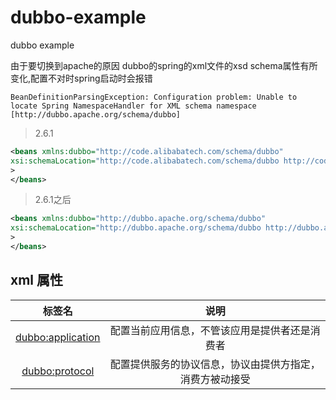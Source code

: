 # dubbo-example
dubbo example

由于要切换到apache的原因 dubbo的spring的xml文件的xsd schema属性有所变化,配置不对时spring启动时会报错  
```
BeanDefinitionParsingException: Configuration problem: Unable to locate Spring NamespaceHandler for XML schema namespace [http://dubbo.apache.org/schema/dubbo]
```
> 2.6.1  
```xml
<beans xmlns:dubbo="http://code.alibabatech.com/schema/dubbo"
xsi:schemaLocation="http://code.alibabatech.com/schema/dubbo http://code.alibabatech.com/schema/dubbo/dubbo.xsd"
>
</beans>
```
> 2.6.1之后
```xml
<beans xmlns:dubbo="http://dubbo.apache.org/schema/dubbo"
xsi:schemaLocation="http://dubbo.apache.org/schema/dubbo http://dubbo.apache.org/schema/dubbo/dubbo.xsd"
>
</beans>
```

## xml 属性
 
 |标签名|说明|
 |:----:|:---:|
 |[dubbo:application](./doc/application) | 配置当前应用信息，不管该应用是提供者还是消费者|   
 |[dubbo:protocol](./doc/protocol) | 配置提供服务的协议信息，协议由提供方指定，消费方被动接受|   